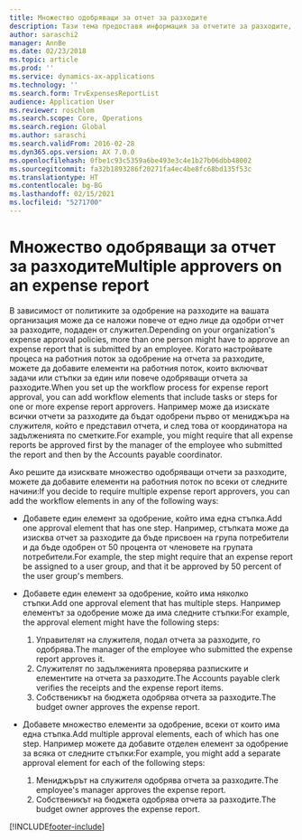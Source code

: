 ```yaml
---
title: Множество одобряващи за отчет за разходите
description: Тази тема предоставя информация за отчетите за разходите, които изискват одобрение от множество хора.
author: saraschi2
manager: AnnBe
ms.date: 02/23/2018
ms.topic: article
ms.prod: ''
ms.service: dynamics-ax-applications
ms.technology: ''
ms.search.form: TrvExpensesReportList
audience: Application User
ms.reviewer: roschlom
ms.search.scope: Core, Operations
ms.search.region: Global
ms.author: saraschi
ms.search.validFrom: 2016-02-28
ms.dyn365.ops.version: AX 7.0.0
ms.openlocfilehash: 0fbe1c93c5359a6be493e3c4e1b27b06dbb48002
ms.sourcegitcommit: fa32b1893286f20271fa4ec4be8fc68bd135f53c
ms.translationtype: HT
ms.contentlocale: bg-BG
ms.lasthandoff: 02/15/2021
ms.locfileid: "5271700"
---
```

# <a name="multiple-approvers-on-an-expense-report"></a><span data-ttu-id="91389-103">Множество одобряващи за отчет за разходите</span><span class="sxs-lookup"><span data-stu-id="91389-103">Multiple approvers on an expense report</span></span>

<span data-ttu-id="91389-104">В зависимост от политиките за одобрение на разходите на вашата организация може да се наложи повече от едно лице да одобри отчет за разходите, подаден от служител.</span><span class="sxs-lookup"><span data-stu-id="91389-104">Depending on your organization's expense approval policies, more than one person might have to approve an expense report that is submitted by an employee.</span></span> <span data-ttu-id="91389-105">Когато настройвате процеса на работния поток за одобрение на отчета за разходите, можете да добавите елементи на работния поток, които включват задачи или стъпки за един или повече одобряващи отчета за разходите.</span><span class="sxs-lookup"><span data-stu-id="91389-105">When you set up the workflow process for expense report approval, you can add workflow elements that include tasks or steps for one or more expense report approvers.</span></span> <span data-ttu-id="91389-106">Например може да изискате всички отчети за разходите да бъдат одобрени първо от мениджъра на служителя, който е представил отчета, и след това от координатора на задълженията по сметките.</span><span class="sxs-lookup"><span data-stu-id="91389-106">For example, you might require that all expense reports be approved first by the manager of the employee who submitted the report and then by the Accounts payable coordinator.</span></span>

<span data-ttu-id="91389-107">Ако решите да изисквате множество одобряващи отчети за разходите, можете да добавите елементи на работния поток по всеки от следните начини:</span><span class="sxs-lookup"><span data-stu-id="91389-107">If you decide to require multiple expense report approvers, you can add the workflow elements in any of the following ways:</span></span>

- <span data-ttu-id="91389-108">Добавете един елемент за одобрение, който има една стъпка.</span><span class="sxs-lookup"><span data-stu-id="91389-108">Add one approval element that has one step.</span></span> <span data-ttu-id="91389-109">Например, стъпката може да изисква отчет за разходите да бъде присвоен на група потребители и да бъде одобрен от 50 процента от членовете на групата потребители.</span><span class="sxs-lookup"><span data-stu-id="91389-109">For example, the step might require that an expense report be assigned to a user group, and that it be approved by 50 percent of the user group's members.</span></span>
- <span data-ttu-id="91389-110">Добавете един елемент за одобрение, който има няколко стъпки.</span><span class="sxs-lookup"><span data-stu-id="91389-110">Add one approval element that has multiple steps.</span></span> <span data-ttu-id="91389-111">Например елементът за одобрение може да има следните стъпки:</span><span class="sxs-lookup"><span data-stu-id="91389-111">For example, the approval element might have the following steps:</span></span>

    1. <span data-ttu-id="91389-112">Управителят на служителя, подал отчета за разходите, го одобрява.</span><span class="sxs-lookup"><span data-stu-id="91389-112">The manager of the employee who submitted the expense report approves it.</span></span>
    2. <span data-ttu-id="91389-113">Служителят по задълженията проверява разписките и елементите на отчета за разходите.</span><span class="sxs-lookup"><span data-stu-id="91389-113">The Accounts payable clerk verifies the receipts and the expense report items.</span></span>
    3. <span data-ttu-id="91389-114">Собственикът на бюджета одобрява отчета за разходите.</span><span class="sxs-lookup"><span data-stu-id="91389-114">The budget owner approves the expense report.</span></span>

- <span data-ttu-id="91389-115">Добавете множество елементи за одобрение, всеки от които има една стъпка.</span><span class="sxs-lookup"><span data-stu-id="91389-115">Add multiple approval elements, each of which has one step.</span></span> <span data-ttu-id="91389-116">Например можете да добавите отделен елемент за одобрение за всяка от следните стъпки:</span><span class="sxs-lookup"><span data-stu-id="91389-116">For example, you might add a separate approval element for each of the following steps:</span></span>

    1. <span data-ttu-id="91389-117">Мениджърът на служителя одобрява отчета за разходите.</span><span class="sxs-lookup"><span data-stu-id="91389-117">The employee's manager approves the expense report.</span></span>
    2. <span data-ttu-id="91389-118">Собственикът на бюджета одобрява отчета за разходите.</span><span class="sxs-lookup"><span data-stu-id="91389-118">The budget owner approves the expense report.</span></span>


[!INCLUDE[footer-include](../includes/footer-banner.md)]